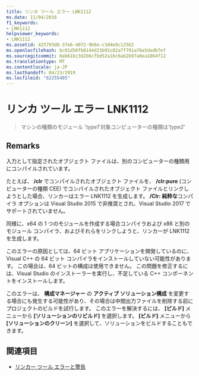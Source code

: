 ```yaml
---
title: リンカ ツール エラー LNK1112
ms.date: 11/04/2016
f1_keywords:
- LNK1112
helpviewer_keywords:
- LNK1112
ms.assetid: 425793d8-37e6-4072-9b6e-c3d4e9c12562
ms.openlocfilehash: bc01d56fb8144d23b91c82a7f791a70a5dadb7ef
ms.sourcegitcommit: 0ab61bc3d2b6cfbd52a16c6ab2b97a8ea1864f12
ms.translationtype: MT
ms.contentlocale: ja-JP
ms.lasthandoff: 04/23/2019
ms.locfileid: "62255485"
---
```

# <a name="linker-tools-error-lnk1112"></a>リンカ ツール エラー LNK1112

> マシンの種類のモジュール '*type1*'対象コンピューターの種類は'*type2*'

## <a name="remarks"></a>Remarks

入力として指定されたオブジェクト ファイルは、別のコンピューターの種類用にコンパイルされています。

たとえば、 **/clr** でコンパイルされたオブジェクト ファイルを、 **/clr:pure** (コンピューターの種類 CEE) でコンパイルされたオブジェクト ファイルとリンクしようとした場合、リンカーはエラー LNK1112 を生成します。 **/Clr: 純粋な**コンパイラ オプションは Visual Studio 2015 で非推奨とされ、Visual Studio 2017 でサポートされていません。

同様に、x64 の 1 つのモジュールを作成する場合コンパイラおよび x86 と別のモジュール コンパイラ、およびそれらをリンクしようと、リンカーが LNK1112 を生成します。

このエラーの原因としては、64 ビット アプリケーションを開発しているのに、Visual C++ の 64 ビット コンパイラをインストールしていない可能性があります。 この場合は、64 ビットの構成は使用できません。 この問題を修正するには、Visual Studio のインストーラーを実行し、不足している C++ コンポーネントをインストールします。

このエラーは、 **構成マネージャー** の **アクティブ ソリューション構成** を変更する場合にも発生する可能性があり、その場合は中間出力ファイルを削除する前にプロジェクトのビルドを試行します。 このエラーを解決するには、 **[ビルド]** メニューから **[ソリューションのリビルド]** を選択します。 **[ビルド]** メニューから **[ソリューションのクリーン]** を選択して、ソリューションをビルドすることもできます。

## <a name="see-also"></a>関連項目

- [リンカー ツール エラーと警告](../../error-messages/tool-errors/linker-tools-errors-and-warnings.md)
